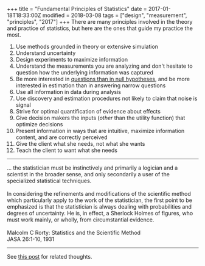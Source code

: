 +++
title = "Fundamental Principles of Statistics"
date = 2017-01-18T18:33:00Z
modified = 2018-03-08
tags = ["design", "measurement", "principles", "2017"]
+++
There are many principles involved in the theory and practice of statistics, but
here are the ones that guide my practice the most.

1.  Use methods grounded in theory or extensive simulation
2.  Understand uncertainty
3.  Design experiments to maximize information
4.  Understand the measurements you are analyzing and don't hesitate to
    question how the underlying information was captured
5.  Be more interested in [questions than in null hypotheses](http://clinchem.aaccjnls.org/content/56/7/1080), and be more
    interested in estimation than in answering narrow questions
6.  Use all information in data during analysis
7.  Use discovery and estimation procedures not likely to claim that
    noise is signal
8.  Strive for optimal quantification of evidence about effects
9.  Give decision makers the inputs (*other* than the utility function)
    that optimize decisions
10. Present information in ways that are intuitive, maximize information
    content, and are correctly perceived
11. Give the client what she needs, not what she wants
12. Teach the client to want what she needs

-----

<p class="rquote">
... the statistician must be instinctively and primarily a logician and a scientist in the broader sense, and only secondarily a user of the specialized statistical techniques.
<br><br>
In considering the refinements and modifications of the scientific method which particularly apply to the work of the statistician, the first point to be emphasized is that the statistician is always dealing with probabilities and degrees of uncertainty.  He is, in effect, a Sherlock Holmes of figures, who must work mainly, or wholly, from circumstantial evidence.
<br><br>
Malcolm C Rorty: Statistics and the Scientific Method<br>JASA 26:1-10, 1931
</p>

-----
See [this post](/post/improve-research) for related thoughts.
